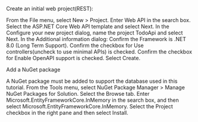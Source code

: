 Create an initial web project(REST):

From the File menu, select New > Project.
Enter Web API in the search box.
Select the ASP.NET Core Web API template and select Next.
In the Configure your new project dialog, name the project TodoApi and select Next.
In the Additional information dialog:
Confirm the Framework is .NET 8.0 (Long Term Support).
Confirm the checkbox for Use controllers(uncheck to use minimal APIs) is checked.
Confirm the checkbox for Enable OpenAPI support is checked.
Select Create.

Add a NuGet package

A NuGet package must be added to support the database used in this tutorial.
From the Tools menu, select NuGet Package Manager > Manage NuGet Packages for Solution.
Select the Browse tab.
Enter Microsoft.EntityFrameworkCore.InMemory in the search box, and then select Microsoft.EntityFrameworkCore.InMemory.
Select the Project checkbox in the right pane and then select Install.